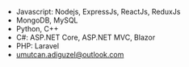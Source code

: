 - Javascript: Nodejs, ExpressJs, ReactJs, ReduxJs
- MongoDB, MySQL
- Python, C++
- C#: ASP.NET Core, ASP.NET MVC, Blazor
- PHP: Laravel
- umutcan.adiguzel@outlook.com

<!---
umtt31/umtt31 is a ✨ special ✨ repository because its `README.md` (this file) appears on your GitHub profile.
You can click the Preview link to take a look at your changes.
--->

